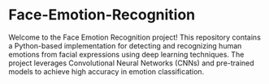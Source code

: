 # Face-Emotion-Recognition
Welcome to the Face Emotion Recognition project! This repository contains a Python-based implementation for detecting and recognizing human emotions from facial expressions using deep learning techniques. The project leverages Convolutional Neural Networks (CNNs) and pre-trained models to achieve high accuracy in emotion classification.
